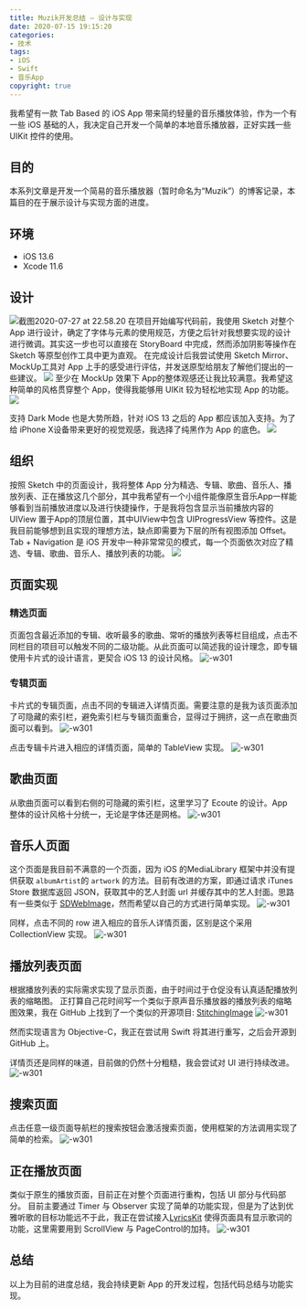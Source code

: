```yaml
---
title: Muzik开发总结 — 设计与实现
date: 2020-07-15 19:15:20
categories: 
- 技术
tags: 
- iOS
- Swift
- 音乐App
copyright: true
---
```


我希望有一款 Tab Based 的 iOS App 带来简约轻量的音乐播放体验，作为一个有一些 iOS 基础的人，我决定自己开发一个简单的本地音乐播放器，正好实践一些 UIKit 控件的使用。

<!--more-->

## 目的
本系列文章是开发一个简易的音乐播放器（暂时命名为“Muzik”）的博客记录，本篇目的在于展示设计与实现方面的进度。

## 环境
- iOS 13.6
- Xcode 11.6

## 设计
![截图2020-07-27 at 22.58.20](http://image.stephenfang.me/sketch.png)
在项目开始编写代码前，我使用 Sketch 对整个App 进行设计，确定了字体与元素的使用规范，方便之后针对我想要实现的设计进行微调。其实这一步也可以直接在 StoryBoard 中完成，然而添加阴影等操作在 Sketch 等原型创作工具中更为直观。
在完成设计后我尝试使用 Sketch Mirror、MockUp工具对 App 上手的感受进行评估，并发送原型给朋友了解他们提出的一些建议。
![](http://image.stephenfang.me/mweb/15958622925026.png)
至少在 MockUp 效果下 App的整体观感还让我比较满意。我希望这种简单的风格贯穿整个 App，使得我能够用 UIKit 较为轻松地实现 App 的功能。
 ![](http://image.stephenfang.me/mweb/15958623328077.png)

支持 Dark Mode 也是大势所趋，针对 iOS 13 之后的 App 都应该加入支持。为了给 iPhone X设备带来更好的视觉观感，我选择了纯黑作为 App 的底色。
![](http://image.stephenfang.me/mweb/15958624669288.jpg)


## 组织
按照 Sketch 中的页面设计，我将整体 App 分为精选、专辑、歌曲、音乐人、播放列表、正在播放这几个部分，其中我希望有一个小组件能像原生音乐App一样能够看到当前播放进度以及进行快捷操作，于是我将包含显示当前播放内容的 UIView 置于App的顶层位置，其中UIView中包含 UIProgressView 等控件。这是我目前能够想到且实现的理想方法，缺点即需要为下层的所有视图添加 Offset。
Tab + Navigation 是 iOS 开发中一种非常常见的模式，每一个页面依次对应了精选、专辑、歌曲、音乐人、播放列表的功能。
![](http://image.stephenfang.me/strc.png)

## 页面实现
### 精选页面
页面包含最近添加的专辑、收听最多的歌曲、常听的播放列表等栏目组成，点击不同栏目的项目可以触发不同的二级功能。从此页面可以简述我的设计理念，即专辑使用卡片式的设计语言，更契合 iOS 13 的设计风格。
![-w301](http://image.stephenfang.me/mweb/15958633632257.jpg)

### 专辑页面
卡片式的专辑页面，点击不同的专辑进入详情页面。需要注意的是我为该页面添加了可隐藏的索引栏，避免索引栏与专辑页面重合，显得过于拥挤，这一点在歌曲页面可以看到。
![-w301](http://image.stephenfang.me/mweb/15958635741661.jpg)

点击专辑卡片进入相应的详情页面，简单的 TableView 实现。
![-w301](http://image.stephenfang.me/mweb/15958637814033.jpg)

## 歌曲页面
从歌曲页面可以看到右侧的可隐藏的索引栏，这里学习了 Ecoute 的设计。App 整体的设计风格十分统一，无论是字体还是网格。
![-w301](http://image.stephenfang.me/mweb/15958640618143.jpg)

## 音乐人页面
这个页面是我目前不满意的一个页面，因为 iOS 的MediaLibrary 框架中并没有提供获取 ```albumArtist```的 ```artwork``` 的方法。目前有改进的方案，即通过请求 iTunes Store 数据库返回 JSON，获取其中的艺人封面 url 并缓存其中的艺人封面。思路有一些类似于 [SDWebImage](https://github.com/SDWebImage/SDWebImage)，然而希望以自己的方式进行简单实现。
![-w301](http://image.stephenfang.me/mweb/15958641787194.jpg)

同样，点击不同的 row 进入相应的音乐人详情页面，区别是这个采用 CollectionView 实现。
![-w301](http://image.stephenfang.me/mweb/15958647723869.jpg)

## 播放列表页面
根据播放列表的实际需求实现了显示页面，由于时间过于仓促没有认真适配播放列表的缩略图。
正打算自己花时间写一个类似于原声音乐播放器的播放列表的缩略图效果，我在 GitHub 上找到了一个类似的开源项目: [
StitchingImage](https://github.com/zhengjinghua/StitchingImage)
![-w301](http://image.stephenfang.me/mweb/15958648056682.jpg)

然而实现语言为 Objective-C，我正在尝试用 Swift 将其进行重写，之后会开源到 GitHub 上。

详情页还是同样的味道，目前做的仍然十分粗糙，我会尝试对 UI 进行持续改进。
![-w301](http://image.stephenfang.me/mweb/15958650862897.jpg)


## 搜索页面
点击任意一级页面导航栏的搜索按钮会激活搜索页面，使用框架的方法调用实现了简单的检索。
![-w301](http://image.stephenfang.me/mweb/15958640040336.jpg)

## 正在播放页面
类似于原生的播放页面，目前正在对整个页面进行重构，包括 UI 部分与代码部分。
目前主要通过 Timer 与 Observer 实现了简单的功能实现，但是为了达到优雅听歌的目标功能远不于此，我正在尝试接入[LyricsKit](https://github.com/ddddxxx/LyricsKit) 使得页面具有显示歌词的功能，这里需要用到 ScrollView 与 PageControl的加持。
![-w301](http://image.stephenfang.me/mweb/15958655245499.jpg)


## 总结
以上为目前的进度总结，我会持续更新 App 的开发过程，包括代码总结与功能实现。
